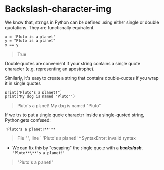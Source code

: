 # Backslash-character-img

We know that, strings in Python can be defined using either single or double quotations. They are functionally equivalent.
```
x = 'Pluto is a planet'
y = "Pluto is a planet"
x == y
```
> True

Double quotes are convenient if your string contains a single quote character (e.g. representing an apostrophe).

Similarly, it's easy to create a string that contains double-quotes if you wrap it in single quotes:
```
print("Pluto's a planet!")
print('My dog is named "Pluto"')
```
>Pluto's a planet!
>My dog is named "Pluto"

If we try to put a single quote character inside a single-quoted string, Python gets confused:

`'Pluto's a planet!**'**`
>  File "<ipython-input-3-a43631749f52>", line 1
>    'Pluto's a planet!'
>          ^
>SyntaxError: invalid syntax


- We can fix this by "escaping" the single quote with a ***backslash***.
``'Pluto**\**'s a planet!'``
>"Pluto's a planet!"
